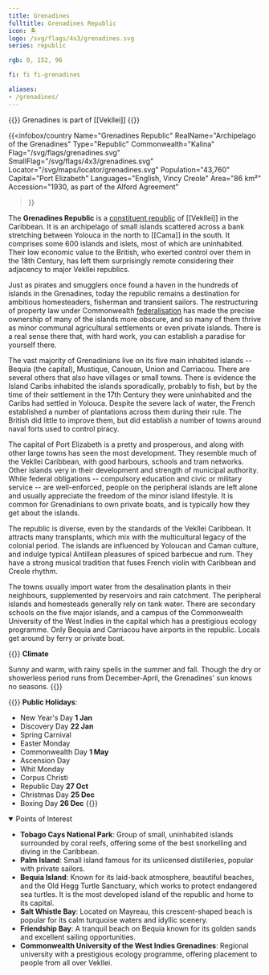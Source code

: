 ```yaml
---
title: Grenadines
fulltitle: Grenadines Republic
icon: 🏝️
logo: /svg/flags/4x3/grenadines.svg
series: republic

rgb: 0, 152, 96

fi: fi fi-grenadines

aliases:
- /grenadines/
---
```

{{<note series>}}
 Grenadines is part of [[Vekllei]]
{{</note>}}

{{<infobox/country
	 Name="Grenadines Republic"
	 RealName="Archipelago of the Grenadines"
	 Type="Republic"
	 Commonwealth="Kalina"
	 Flag="/svg/flags/grenadines.svg"
	 SmallFlag="/svg/flags/4x3/grenadines.svg"
	 Locator="/svg/maps/locator/grenadines.svg"
	 Population="43,760"
	 Capital="Port Elizabeth"
	 Languages="English, Vincy Creole"
	 Area="86 km²"
	 Accession="1930, as part of the Alford Agreement"
 >}}

The <span class="fi fi-grenadines"></span> **Grenadines Republic** is a [constituent republic](/republics/) of [[Vekllei]] in the Caribbean. It is an archipelago of small islands scattered across a bank stretching between Yolouca in the north to [[Cama]] in the south. It comprises some 600 islands and islets, most of which are uninhabited. Their low economic value to the British, who exerted control over them in the 18th Century, has left them surprisingly remote considering their adjacency to major Vekllei republics.

Just as pirates and smugglers once found a haven in the hundreds of islands in the Grenadines, today the republic remains a destination for ambitious homesteaders, fisherman and transient sailors. The restructuring of property law under Commonwealth [federalisation](/federalisation/) has made the precise ownership of many of the islands more obscure, and so many of them thrive as minor communal agricultural settlements or even private islands. There is a real sense there that, with hard work, you can establish a paradise for yourself there.

The vast majority of Grenadinians live on its five main inhabited islands -- Bequia (the capital), Mustique, Canouan, Union and Carriacou. There are several others that also have villages or small towns. There is evidence the Island Caribs inhabited the islands sporadically, probably to fish, but by the time of their settlement in the 17th Century they were uninhabited and the Caribs had settled in Yolouca. Despite the severe lack of water, the French established a number of plantations across them during their rule. The British did little to improve them, but did establish a number of towns around naval forts used to control piracy.

The capital of Port Elizabeth is a pretty and prosperous, and along with other large towns has seen the most development. They resemble much of the Vekllei Caribbean, with good harbours, schools and tram networks. Other islands very in their development and strength of municipal authority. While federal obligations -- compulsory education and civic or military service -- are well-enforced, people on the peripheral islands are left alone and usually appreciate the freedom of the minor island lifestyle. It is common for Grenadinians to own private boats, and is typically how they get about the islands.

The republic is diverse, even by the standards of the Vekllei Caribbean. It attracts many transplants, which mix with the multicultural legacy of the colonial period. The islands are influenced by Yoloucan and Caman culture, and indulge typical Antillean pleasures of spiced barbecue and rum. They have a strong musical tradition that fuses French violin with Caribbean and Creole rhythm.

The towns usually import water from the desalination plants in their neighbours, supplemented by reservoirs and rain catchment. The peripheral islands and homesteads generally rely on tank water. There are secondary schools on the five major islands, and a campus of the Commonwealth University of the West Indies in the capital which has a prestigious ecology programme. Only Bequia and Carriacou have airports in the republic. Locals get around by ferry or private boat.

{{<note table>}}
**Climate**

Sunny and warm, with rainy spells in the summer and fall. Though the dry or showerless period runs from December-April, the Grenadines' sun knows no seasons.
{{</note>}}

{{<note table>}}
**Public Holidays**:

* New Year's Day **1 Jan**
* Discovery Day **22 Jan**
* Spring Carnival
* Easter Monday
* Commonwealth Day **1 May**
* Ascension Day
* Whit Monday
* Corpus Christi
* Republic Day **27 Oct**
* Christmas Day **25 Dec**
* Boxing Day **26 Dec**
{{</note>}}

<details open>
<summary>Points of Interest</summary>

- **Tobago Cays National Park**: Group of small, uninhabited islands surrounded by coral reefs, offering some of the best snorkelling and diving in the Caribbean.
- **Palm Island**: Small island famous for its unlicensed distilleries, popular with private sailors.
- **Bequia Island**: Known for its laid-back atmosphere, beautiful beaches, and the Old Hegg Turtle Sanctuary, which works to protect endangered sea turtles. It is the most developed island of the republic and home to its capital.
- **Salt Whistle Bay**: Located on Mayreau, this crescent-shaped beach is popular for its calm turquoise waters and idyllic scenery.
- **Friendship Bay**: A tranquil beach on Bequia known for its golden sands and excellent sailing opportunities.
- **Commonwealth University of the West Indies Grenadines**: Regional university with a prestigious ecology programme, offering placement to people from all over Vekllei.
</details>



